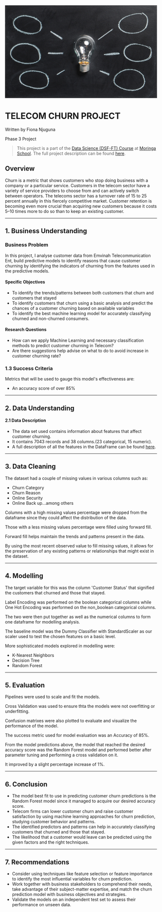 ![1684888953690](image/README/1684888953690.png)



# TELECOM CHURN PROJECT

Written by Fiona Njuguna

Phase 3 Project

> This project is a part of the [Data Science (DSF-FT) Course](https://moringaschool.com/courses/data-science-course/) at [Moringa School](https://moringaschool.com/). The full project description can be found [here](https://www.kaggle.com/datasets/shilongzhuang/telecom-customer-churn-by-maven-analytics).

## Overview

Churn is a metric that shows customers who stop doing business with a company or a particular service. Customers in the telecom sector have a variety of service providers to choose from and can actively switch between operators. The telecoms sector has a turnover rate of 15 to 25 percent annually in this fiercely competitive market. Customer retention is becoming even more crucial than acquiring new customers because it costs 5–10 times more to do so than to keep an existing customer.

---



## 1. Business Understanding

### Business Problem

In this project, I analyse customer data from Emvinah Telecommunication Ent, build predictive models to identify reasons that cause customer churning by identifying the indicators of churning from the features used in the predictive models.

#### Specific Objectives

* To identify the trends/patterns between both customers that churn and customers that stayed
* To identify customers that churn using a basic analysis and predict the chances of a customer churning based on available variables
* To identify the best machine learning model for accurately classifying churned and non-churned consumers.

#### Research Questions

* How can we apply Machine Learning and necessary classification methods to predict customer churning in Telecom?
* Are there suggestions help advise on what to do to avoid increase in customer churning rate?

### 1.3 Success Criteria

Metrics that will be used to gauge this model's effectiveness are:

* An accuracy score of over 85%

---

## 2. Data Understanding

#### 2.1 Data Description


* The data set used contains information about features that affect customer churning.
* It contains 7043 records and 38 columns.(23 categorical, 15 numeric).
* A full description of all the features in the DataFrame can be found [here]([https://www.kaggle.com/datasets/shilongzhuang/telecom-customer-churn-by-maven-analytics](https://www.kaggle.com/datasets/shilongzhuang/telecom-customer-churn-by-maven-analytics)).

---



## 3. Data Cleaning

The dataset had a couple of missing values in various columns such as:

* Churn Category
* Churn Reason
* Online Security
* Online Back up...among others

Columns with a high missing values percentage were dropped from the dataframe since they could affect the distribution of the data.

Those with a less missing values percentage were filled using forward fill. 

Forward fill helps maintain the trends and patterns present in the data.

By using the most recent observed value to fill missing values, it allows for the preservation of any existing patterns or relationships that might exist in the dataset.

---

## 4. Modelling

The target variable for this was the column 'Customer Status' that signified the customers that churned and those that stayed. 

Label Encoding was performed on the boolean categorical columns while One Hot Encoding was performed on the non_boolean categorical columns.

The two were then put together as well as the numerical columns to form one dataframe for modelling analysis.

The baseline model was the Dummy Classifier with StandardScaler as our scaler used to test the chosen features on a basic level. 

More sophisticated models explored in modelling were:

* K-Nearest Neighbors
* Decision Tree
* Random Forest

---

## 5. Evaluation

Pipelines were used to scale and fit the models.

Cross Validation was used to ensure thta the models were not overfitting or underfitting.

Confusion matrixes were also plotted to evaluate and visualize the performance of the model.

The success metric used for model evaluation was an Accuracy of 85%.

From the model predictions above, the model that reached the desired accuracy score was the Random Forest model and performed better after parameter tuning and performing a cross validation on it.

It improved by a slight percentage increase of 1%.

---

## 6. Conclusion


* The model best fit to use in predicting customer churn predictions is the Random Forest model since it managed to acquire our desired accuracy score.
* Telecom firms can lower customer churn and raise customer satisfaction by using machine learning approaches for churn prediction, studying customer behavior and patterns.
* The identified predictors and patterns can help in accurately classifying customers that churned and those that stayed.
* The likelihood that a customer would leave can be predicted using the given factors and the right  techniques.

---

## 7. Recommendations


* Consider using techniques like feature selection or feature importance to identify the most influential variables for churn prediction.
* Work together with business stakeholders to comprehend their needs, take advantage of their subject-matter expertise, and match the churn prediction model with business objectives and strategies.
* Validate the models on an independent test set to assess their performance on unseen data.
